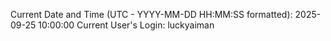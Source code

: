 Current Date and Time (UTC - YYYY-MM-DD HH:MM:SS formatted): 2025-09-25 10:00:00
Current User's Login: luckyaiman
